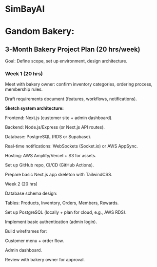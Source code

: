 # SimBayAI

# Gandom Bakery:
 
 ## 3-Month Bakery Project Plan (20 hrs/week)
 Goal: Define scope, set up environment, design architecture.

### Week 1 (20 hrs)

Meet with bakery owner: confirm inventory categories, ordering process, membership rules.

Draft requirements document (features, workflows, notifications).


**Sketch system architecture:**

Frontend: Next.js (customer site + admin dashboard).

Backend: Node.js/Express (or Next.js API routes).

Database: PostgreSQL (RDS or Supabase).

Real-time notifications: WebSockets (Socket.io) or AWS AppSync.

Hosting: AWS Amplify/Vercel + S3 for assets.

Set up GitHub repo, CI/CD (GitHub Actions).

Prepare basic Next.js app skeleton with TailwindCSS.

Week 2 (20 hrs)

Database schema design:

Tables: Products, Inventory, Orders, Members, Rewards.

Set up PostgreSQL (locally + plan for cloud, e.g., AWS RDS).

Implement basic authentication (admin login).

Build wireframes for:

Customer menu + order flow.

Admin dashboard.

Review with bakery owner for approval.
